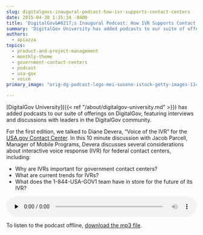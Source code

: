 ```yaml
---
slug: digitalgovs-inaugural-podcast-how-ivr-supports-contact-centers
date: 2015-04-30 1:35:34 -0400
title: 'DigitalGov&#8217;s Inaugural Podcast: How IVR Supports Contact Centers'
summary: 'DigitalGov University has added podcasts to our suite of offerings on DigitalGov, featuring interviews and discussions with leaders in the DigitalGov community. For the first edition, we talked to Diane Devera, &#8220;Voice of the IVR&#8221; for the USA.gov Contact Center.'
authors:
  - apiazza
topics:
  - product-and-project-management
  - monthly-theme
  - government-contact-centers
  - podcast
  - usa-gov
  - voice
primary_image: "orig-dg-podcast-logo-mei-suseno-istock-getty-images-1148452254"

---
```


[DigitalGov University]({{< ref "/about/digitalgov-university.md" >}}) has added podcasts to our suite of offerings on DigitalGov, featuring interviews and discussions with leaders in the DigitalGov community.

For the first edition, we talked to Diane Devera, &#8220;Voice of the IVR&#8221; for the [USA.gov Contact Center](http://www.usa.gov/phone.shtml). In this 10 minute discussion with Jacob Parcell, Manager of Mobile Programs, Devera discusses several considerations about interactive voice response (IVR) for federal contact centers, including:

  * Why are IVRs important for government contact centers?
  * What are current trends for IVRs?
  * What does the 1-844-USA-GOV1 team have in store for the future of its IVR?

<!--[if lt IE 9]><![endif]--><audio class="wp-audio-shortcode" id="audio-268992-1" preload="none" style="width: 100%;" controls="controls"><source type="audio/mpeg" src="https://s3.amazonaws.com/digitalgov/_legacy-img/2015/04/Voice-of-IVR-Podcast.mp3?_=1" /><https://s3.amazonaws.com/digitalgov/_legacy-img/2015/04/Voice-of-IVR-Podcast.mp3></audio> 

To listen to the podcast offline, [download the mp3 file](https://drive.google.com/file/d/0B_S79lXdhuh0c2kzWjBaY0xWUE0/view?usp=sharing "download the mp3 file").
